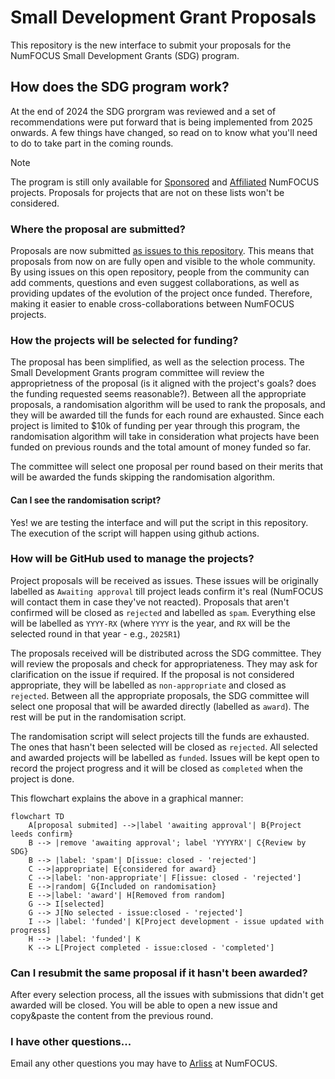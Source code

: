 # Small Development Grant Proposals

This repository is the new interface to submit your proposals for the NumFOCUS Small Development Grants (SDG) program.

## How does the SDG program work?

At the end of 2024 the SDG prorgram was reviewed and a set of recommendations were put forward that is being implemented from 2025 onwards.
A few things have changed, so read on to know what you'll need to do to take part in the coming rounds.

> [!note]
> The program is still only available for [Sponsored](https://numfocus.org/sponsored-projects) and [Affiliated](https://numfocus.org/sponsored-projects/affiliated-projects) NumFOCUS projects.
> Proposals for projects that are not on these lists won't be considered.

### Where the proposal are submitted?

Proposals are now submitted [as issues to this repository](https://github.com/numfocus/small-development-grant-proposals/issues/new/choose). This means that proposals from now on are fully open and visible to the whole community. 
By using issues on this open repository, people from the community can add comments, questions and even suggest collaborations, as well as providing updates of the evolution of the project once funded. Therefore, making it easier to enable cross-collaborations between NumFOCUS projects.

### How the projects will be selected for funding?

The proposal has been simplified, as well as the selection process. The Small Development Grants program committee will review the approprietness of the proposal (is it aligned with the project's goals? does the funding requested seems reasonable?). Between all the appropriate proposals, a randomisation algorithm will be used to rank the proposals, and they will be awarded till the funds for each round are exhausted. Since each project is limited to $10k of funding per year through this program, the randomisation algorithm will take in consideration what projects have been funded on previous rounds and the total amount of money funded so far.

The committee will select one proposal per round based on their merits that will be awarded the funds skipping the randomisation algorithm.

#### Can I see the randomisation script?

Yes! we are testing the interface and will put the script in this repository. The execution of the script will happen using github actions.

### How will be GitHub used to manage the projects?

Project proposals will be received as issues. These issues will be originally labelled as `Awaiting approval` till project leads confirm it's real (NumFOCUS will contact them in case they've not reacted). Proposals that aren't confirmed will be closed as `rejected` and labelled as `spam`. Everything else will be labelled as `YYYY-RX` (where `YYYY` is the year, and `RX` will be the selected round in that year - e.g., `2025R1`)

The proposals received will be distributed across the SDG committee. They will review the proposals and check for appropriateness. They may ask for clarification on the issue if required. If the proposal is not considered appropriate, they will be labelled as `non-appropriate` and closed as `rejected`. Between all the appropriate proposals, the SDG committee will select one proposal that will be awarded directly (labelled as `award`). The rest will be put in the randomisation script.

The randomisation script will select projects till the funds are exhausted. The ones that hasn't been selected will be closed as `rejected`. All selected and awarded projects will be labelled as `funded`. Issues will be kept open to record the project progress and it will be closed as `completed` when the project is done.

This flowchart explains the above in a graphical manner:

```mermaid
flowchart TD
    A[proposal submited] -->|label 'awaiting approval'| B{Project leeds confirm}
    B --> |remove 'awaiting approval'; label 'YYYYRX'| C{Review by SDG}
    B --> |label: 'spam'| D[issue: closed - 'rejected']
    C -->|appropriate| E{considered for award}
    C -->|label: 'non-appropriate'| F[issue: closed - 'rejected']
    E -->|random| G{Included on randomisation}
    E -->|label: 'award'| H[Removed from random]
    G --> I[selected]
    G --> J[No selected - issue:closed - 'rejected']
    I --> |label: 'funded'| K[Project development - issue updated with progress]
    H --> |label: 'funded'| K
    K --> L[Project completed - issue:closed - 'completed']
```

### Can I resubmit the same proposal if it hasn't been awarded?

After every selection process, all the issues with submissions that didn't get awarded will be closed.  You will be able to open a new issue and copy&paste the content from the previous round.

### I have other questions...

Email any other questions you may have to [Arliss](https://mailto:arliss@numfocus.org) at NumFOCUS.
